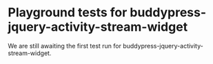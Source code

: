 # Playground tests for buddypress-jquery-activity-stream-widget
We are still awaiting the first test run for buddypress-jquery-activity-stream-widget.
